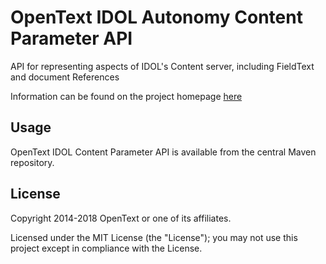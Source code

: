 # OpenText IDOL Autonomy Content Parameter API

API for representing aspects of IDOL's Content server, including FieldText and document References

Information can be found on the project homepage [here](http://opentext-idol.github.io/java-content-parameter-api)

## Usage

OpenText IDOL Content Parameter API is available from the central Maven repository.

## License

Copyright 2014-2018 OpenText or one of its affiliates.

Licensed under the MIT License (the "License"); you may not use this project except in compliance with the License.

